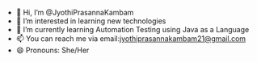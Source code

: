 - 👋 Hi, I’m @JyothiPrasannaKambam
- 👀 I’m interested in learning new technologies 
- 🌱 I’m currently learning Automation Testing using Java as a Language
- 📫 You can reach me via email:jyothiprasannakambam21@gmail.com 
- 😄 Pronouns: She/Her

